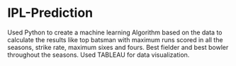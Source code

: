 # IPL-Prediction
Used Python to create a machine learning Algorithm based on the data to calculate the results like top batsman with maximum runs scored in all the seasons, strike rate, maximum sixes and fours. Best fielder and best bowler throughout the seasons. Used TABLEAU for data visualization.
